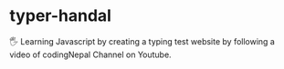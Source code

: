# typer-handal
🖐 Learning Javascript by creating a typing test website by following a video of codingNepal Channel on Youtube.
